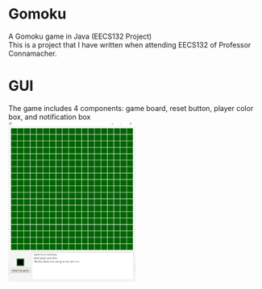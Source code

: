 # Gomoku
A Gomoku game in Java (EECS132 Project) <br/>
This is a project that I have written when attending EECS132 of Professor Connamacher.

# GUI
The game includes 4 components: game board, reset button, player color box, and notification box <br/>
<img src="https://github.com/notu-ngoctrung/Gomoku/blob/master/Preview.PNG?raw=true" alt="Preview for Gomoku" align=middle width=50% height=50%>
